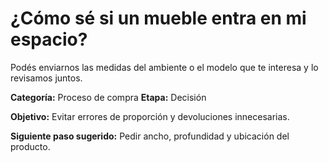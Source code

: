 # ¿Cómo sé si un mueble entra en mi espacio?

Podés enviarnos las medidas del ambiente o el modelo que te interesa y lo revisamos juntos.

**Categoría:** Proceso de compra
**Etapa:** Decisión

**Objetivo:** Evitar errores de proporción y devoluciones innecesarias.

**Siguiente paso sugerido:** Pedir ancho, profundidad y ubicación del producto.
